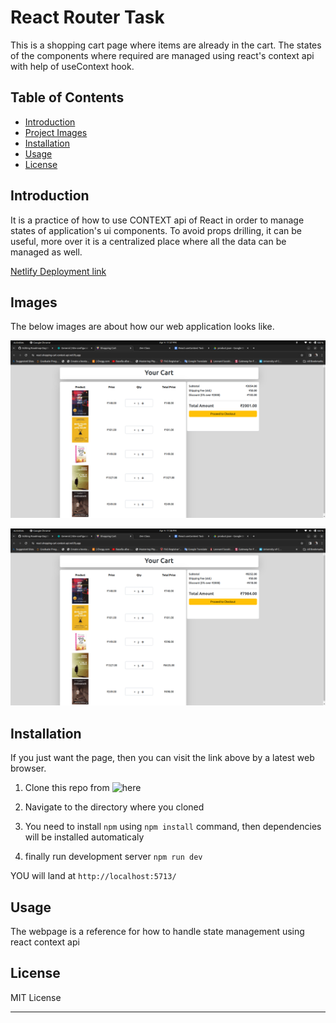 # React Router Task

This is a shopping cart page where items are already in the cart. The states of the components where required are managed using react's context api with help of useContext hook.

## Table of Contents

- [Introduction](#introduction)
- [Project Images](#Images)
- [Installation](#installation)
- [Usage](#usage)
- [License](#license)

## Introduction

It is a practice of how to use CONTEXT api of React in order to manage states of application's ui components. To avoid props drilling, it can be useful, more over it is a centralized place where all the data can be managed as well.

[Netlify Deployment link](https://react-shopping-cart-context-api.netlify.app/)

## Images

The below images are about how our web application looks like.

![Shopping Cart](/src/assets/shopping_cart_context1.png)

![change of qty](/src/assets/shopping_cart_context2.png)

## Installation

If you just want the page, then you can visit the link above by a latest web browser.

1. Clone this repo from ![here](https://github.com/jeelion22/Roadmap-Day28-React-Shopping-Cart-with-Context-API-Netlify-Deployment)

2. Navigate to the directory where you cloned

3. You need to install `npm` using `npm install` command, then dependencies will be installed automaticaly

4. finally run development server `npm run dev`

YOU will land at `http://localhost:5713/`

## Usage

The webpage is a reference for how to handle state management using react context api

## License

MIT License

---
